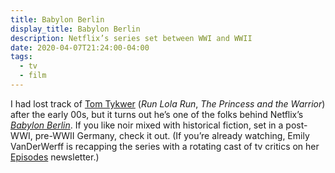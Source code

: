 ```yaml
---
title: Babylon Berlin
display_title: Babylon Berlin
description: Netflix’s series set between WWI and WWII
date: 2020-04-07T21:24:00-04:00
tags:
  - tv
  - film
---
```


I had lost track of [Tom Tykwer](https://www.imdb.com/name/nm0878756/) (*Run Lola Run*, *The Princess and the Warrior*) after the early 00s, but it turns out he’s one of the folks behind Netflix’s [*Babylon Berlin*](https://www.netflix.com/title/80136321). If you like noir mixed with historical fiction, set in a post-WWI, pre-WWII Germany, check it out. (If you’re already watching, Emily VanDerWerff is recapping the series with a rotating cast of tv critics on her [Episodes](https://emilyvdw.substack.com/archive?utm_source=menu-dropdown) newsletter.)